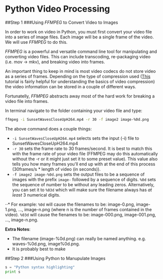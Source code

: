 # Python Video Processing
##Step 1
###Using *FFMPEG* to Convert Video to Images

In order to work on video in Python, you must first convert your video file into a series of image files. Each image will be a single frame of the video. We will use *FFMPEG* to do this.

*FFMPEG* is a powerful and versatile command line tool for manipulating and converting video files. This can include transcoding, re-packaging video (i.e. mov -> mkv), and breaking video into frames.

An important thing to keep in mind is most video codecs do not store video as a series of frames. Depending on the type of compression used ([This](https://docs.cycling74.com/max5/tutorials/jit-tut/jitterappendixa.html) tutorial is fairly helpful for understanding the basics of video compression) the video information can be stored in a couple of different ways.

Fortunatelly, *FFMPEG* abstracts away most of the hard work for breaking a video file into frames.

In terminal navigate to the folder containing your video file and type:

```bash
ffmpeg -i SunsetWavesCloseUpH264.mp4 -r 30 -f image2 image-%0d.png
```

The above command does a couple things:
* `-i SunsetWavesCloseUpH264.mp4` selects sets the input (-i) file to SunsetWavesCloseUpH264.mp4
* `-r 30` sets the frame rate to 30 frames/second. It is best to match this with the frame rate of your video file (FFMPEG may do this automatically without the -r or it might just set it to some preset value). This value also tells you how many frames you'll end up with at the end of this process (30frames/s * length of video (in seconds)).
* `-f image2 image-%0d.png` sets the output files to be a sequence of images with the prefix `image-` followed by a sequence of digits. `%0d` sets the sequence of number to be without any leading zeros. Alternatively, you can set it to `%03d` which will make sure the filename always has *at least* 3 numerical digits.

⋅⋅* For example: 
`%0d` will cause the filenames to be: image-0.png, image-1.png, ..., image-n.png (where n is the number of frames contained in the video).
`%03d` will cause the fienames to be: image-000.png, image-001.png, ..., image-n.png.

**Extra Notes**:
* The filename (image-%0d.png) can really be named anything. e.g. waves-%0d.png, image%0d.png.
* It is probably best to make 





##Step 2
###Using Python to Manupulate Images
```python
s = "Python syntax highlighting"
print s
```